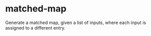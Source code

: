 # matched-map
Generate a matched map, given a list of inputs, where each input is assigned to a different entry.
